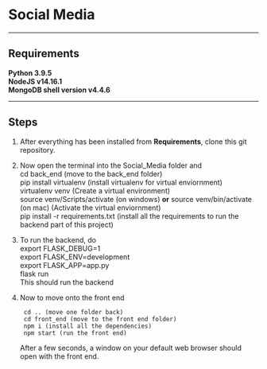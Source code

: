 # Social Media

---
## Requirements

**Python 3.9.5** <br />
**NodeJS v14.16.1** <br />
**MongoDB shell version v4.4.6** <br />

---

## Steps


1. After everything has been installed from **Requirements**, clone this git repository.
2. Now open the terminal into the Social_Media folder and <br/>
        cd back_end (move to the back_end folder) <br/>
        pip install virtualenv (install virtualenv for virtual enviornment) <br/>
        virtualenv venv (Create a virtual environment) <br/>
        source venv/Scripts/activate (on windows) **or** source venv/bin/activate (on mac) (Activate the virtual enviornment) <br/>
        pip install -r requirements.txt (install all the requirements to run the backend part of this project) <br/>
3. To run the backend, do <br/>
        export FLASK_DEBUG=1 <br/>
        export FLASK_ENV=development <br/>
        export FLASK_APP=app.py <br/>
        flask run <br/>
    This should run the backend
4. Now to move onto the front end

        cd .. (move one folder back)
        cd front_end (move to the front end folder)
        npm i (install all the dependencies)
        npm start (run the front end)
    After a few seconds, a window on your default web browser should open with the front end.
